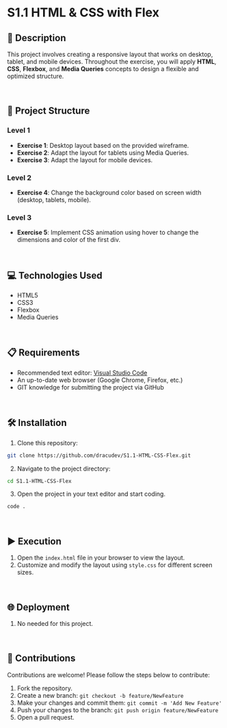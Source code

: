 # S1.1 HTML & CSS with Flex

## 📄 Description

This project involves creating a responsive layout that works on desktop, tablet, and mobile devices. Throughout the exercise, you will apply **HTML**, **CSS**, **Flexbox**, and **Media Queries** concepts to design a flexible and optimized structure.

<br>

## 📐 Project Structure

### Level 1

- **Exercise 1**: Desktop layout based on the provided wireframe.
- **Exercise 2**: Adapt the layout for tablets using Media Queries.
- **Exercise 3**: Adapt the layout for mobile devices.

### Level 2

- **Exercise 4**: Change the background color based on screen width (desktop, tablets, mobile).

### Level 3

- **Exercise 5**: Implement CSS animation using hover to change the dimensions and color of the first div.

<br>

## 💻 Technologies Used

- HTML5
- CSS3
- Flexbox
- Media Queries

<br>

## 📋 Requirements

- Recommended text editor: [Visual Studio Code](https://code.visualstudio.com/)
- An up-to-date web browser (Google Chrome, Firefox, etc.)
- GIT knowledge for submitting the project via GitHub

<br>

## 🛠️ Installation
1. Clone this repository: 
  ```bash
  git clone https://github.com/dracudev/S1.1-HTML-CSS-Flex.git
  ```
2. Navigate to the project directory: 
  ```bash
  cd S1.1-HTML-CSS-Flex
  ```
3. Open the project in your text editor and start coding.
  ```bash
  code .
  ```

<br>

## ▶️ Execution

1. Open the `index.html` file in your browser to view the layout.
2. Customize and modify the layout using `style.css` for different screen sizes.

<br>

## 🌐 Deployment

1. No needed for this project.

<br>

## 🤝 Contributions

Contributions are welcome! Please follow the steps below to contribute:

1. Fork the repository.
2. Create a new branch: `git checkout -b feature/NewFeature`
3. Make your changes and commit them: `git commit -m 'Add New Feature'`
4. Push your changes to the branch: `git push origin feature/NewFeature`
5. Open a pull request.
